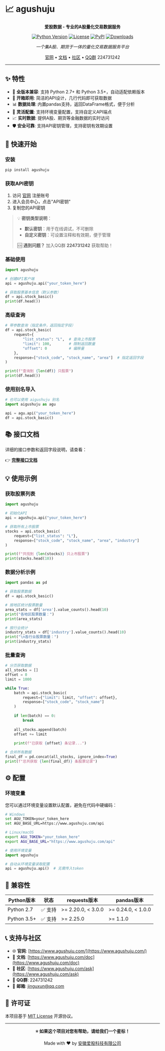 # 📈 agushuju

<div align="center">

**爱股数据 - 专业的A股量化交易数据服务**

[![Python Version](https://img.shields.io/badge/python-2.7%20%7C%203.5+-blue.svg)](https://www.python.org/downloads/)
[![License](https://img.shields.io/badge/license-MIT-green.svg)](LICENSE)
[![PyPI](https://img.shields.io/pypi/v/agushuju.svg)](https://pypi.org/project/agushuju/)
[![Downloads](https://img.shields.io/pypi/dm/agushuju.svg)](https://pypi.org/project/agushuju/)

*一个集A股、期货于一体的量化交易数据服务平台*

[官网](https://www.agushuju.com/) • [文档](https://www.agushuju.com/doc) • [社区](https://www.agushuju.com/ask) • [QQ群](https://qm.qq.com/cgi-bin/qm/qr?k=224731242) 224731242

</div>

---

## ✨ 特性

- 🐍 **全版本兼容**: 支持 Python 2.7+ 和 Python 3.5+，自动适配依赖版本
- 🚀 **开箱即用**: 简洁的API设计，几行代码即可获取数据
- 📊 **数据处理**: 内置pandas支持，返回DataFrame格式，便于分析
- 🔧 **灵活配置**: 支持环境变量配置，支持自定义API端点
- 📈 **实时数据**: 提供A股、期货等金融数据的实时访问
- 🛡️ **安全可靠**: 支持API密钥管理，支持密钥有效期设置

## 🚀 快速开始

### 安装

```bash
pip install agushuju
```

### 获取API密钥

1. 访问 [官网](https://www.agushuju.com/) 注册账号
2. 进入会员中心，点击"API密钥"
3. 复制您的API密钥

> 💡 **密钥类型说明**：
> - **默认密钥**：用于在线调试，不可删除
> - **自定义密钥**：可设置注释和有效期，便于管理
> 
> 🆘 **遇到问题？** 加入QQ群 **224731242** 获取帮助！
### 基础使用

```python
import agushuju

# 创建API客户端
api = agushuju.api("your_token_here")

# 获取股票基本信息（默认参数）
df = api.stock_basic()
print(df.head())
```

### 高级查询

```python
# 带参数查询（指定条件，返回指定字段）
df = api.stock_basic(
    request={
        "list_status": "L",  # 查询上市股票
        "limit": 100,        # 限制返回数量
        "offset": 0          # 偏移量
    },
    response=["stock_code", "stock_name", "area"]  # 指定返回字段
)

print(f"查询到 {len(df)} 只股票")
print(df.head())
```

### 使用别名导入

```python
# 也可以使用 aigushuju 别名
import aigushuju as agu

api = agu.api("your_token_here")
df = api.stock_basic()
```

## 📚 接口文档

详细的接口参数和返回字段说明，请查看：

👉 **[完整接口文档](https://www.agushuju.com/doc)**

## 💡 使用示例

### 获取股票列表

```python
import agushuju

# 初始化API
api = agushuju.api("your_token_here")

# 获取所有上市股票
stocks = api.stock_basic(
    request={"list_status": "L"},
    response=["stock_code", "stock_name", "area", "industry"]
)

print(f"共找到 {len(stocks)} 只上市股票")
print(stocks.head(10))
```

### 数据分析示例

```python
import pandas as pd

# 获取股票数据
df = api.stock_basic()

# 按地区统计股票数量
area_stats = df['area'].value_counts().head(10)
print("各地区股票数量：")
print(area_stats)

# 按行业统计
industry_stats = df['industry'].value_counts().head(10)
print("\n各行业股票数量：")
print(industry_stats)
```

### 批量查询

```python
# 分页获取数据
all_stocks = []
offset = 0
limit = 1000

while True:
    batch = api.stock_basic(
        request={"limit": limit, "offset": offset},
        response=["stock_code", "stock_name"]
    )
    
    if len(batch) == 0:
        break
        
    all_stocks.append(batch)
    offset += limit
    
    print(f"已获取 {offset} 条记录...")

# 合并所有数据
final_df = pd.concat(all_stocks, ignore_index=True)
print(f"总共获取 {len(final_df)} 条股票记录")
```

## ⚙️ 配置

### 环境变量

您可以通过环境变量设置默认配置，避免在代码中硬编码：

```bash
# Windows
set AGU_TOKEN=your_token_here
set AGU_BASE_URL=https://www.agushuju.com/api

# Linux/macOS
export AGU_TOKEN="your_token_here"
export AGU_BASE_URL="https://www.agushuju.com/api"
```

```python
# 使用环境变量
import agushuju

# 自动从环境变量读取配置
api = agushuju.api()  # 无需传入token
```

## 🔧 兼容性

| Python版本 | 状态 | requests版本 | pandas版本 |
|-----------|------|-------------|-----------|
| Python 2.7 | ✅ 支持 | >= 2.20.0, < 3.0.0 | >= 0.24.0, < 1.0.0 |
| Python 3.5+ | ✅ 支持 | >= 2.25.0 | >= 1.1.0 |

## 📞 支持与社区

- 🌐 **官网**: [https://www.agushuju.com/](https://www.agushuju.com/)
- 📖 **文档**: [https://www.agushuju.com/doc](https://www.agushuju.com/doc)
- 💬 **社区**: [https://www.agushuju.com/ask](https://www.agushuju.com/ask)
- 👥 **QQ群**: 224731242
- 📧 **邮箱**: jinguxun@qq.com

## 📄 许可证

本项目基于 [MIT License](LICENSE) 开源协议。

---

<div align="center">

**⭐ 如果这个项目对您有帮助，请给我们一个星标！**

Made with ❤️ by [安徽爱股科技有限公司](https://www.agushuju.com/)

</div>
